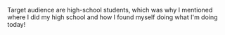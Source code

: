 Target audience are high-school students, which was why I mentioned where I did my high school and how I found myself doing what I'm doing today!